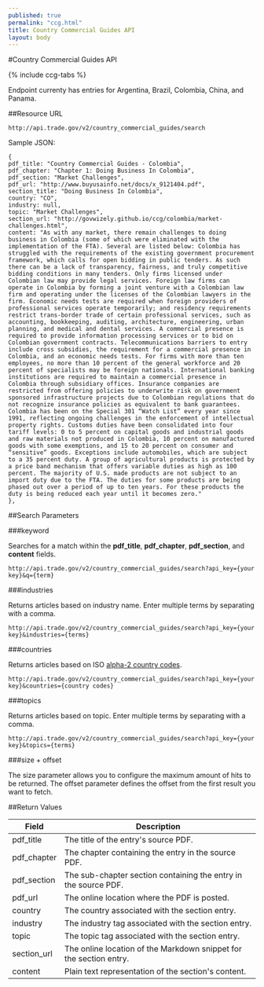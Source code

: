 ```yaml
---
published: true
permalink: "ccg.html"
title: Country Commercial Guides API
layout: body
---
```


#Country Commercial Guides API

{% include ccg-tabs %}

Endpoint currenty has entries for Argentina, Brazil, Colombia, China, and Panama.

##Resource URL

    http://api.trade.gov/v2/country_commercial_guides/search
    
Sample JSON:

	{
	pdf_title: "Country Commercial Guides - Colombia",
	pdf_chapter: "Chapter 1: Doing Business In Colombia",
	pdf_section: "Market Challenges",
	pdf_url: "http://www.buyusainfo.net/docs/x_9121404.pdf",
	section_title: "Doing Business In Colombia",
	country: "CO",
	industry: null,
	topic: "Market Challenges",
	section_url: "http://govwizely.github.io/ccg/colombia/market-challenges.html",
	content: "As with any market, there remain challenges to doing business in Colombia (some of which were eliminated with the implementation of the FTA). Several are listed below: Colombia has struggled with the requirements of the existing government procurement framework, which calls for open bidding in public tenders. As such there can be a lack of transparency, fairness, and truly competitive bidding conditions in many tenders. Only firms licensed under Colombian law may provide legal services. Foreign law firms can operate in Colombia by forming a joint venture with a Colombian law firm and operating under the licenses of the Colombian lawyers in the firm. Economic needs tests are required when foreign providers of professional services operate temporarily; and residency requirements restrict trans-border trade of certain professional services, such as accounting, bookkeeping, auditing, architecture, engineering, urban planning, and medical and dental services. A commercial presence is required to provide information processing services or to bid on Colombian government contracts. Telecommunications barriers to entry include cross subsidies, the requirement for a commercial presence in Colombia, and an economic needs tests. For firms with more than ten employees, no more than 10 percent of the general workforce and 20 percent of specialists may be foreign nationals. International banking institutions are required to maintain a commercial presence in Colombia through subsidiary offices. Insurance companies are restricted from offering policies to underwrite risk on government sponsored infrastructure projects due to Colombian regulations that do not recognize insurance policies as equivalent to bank guarantees. Colombia has been on the Special 301 “Watch List” every year since 1991, reflecting ongoing challenges in the enforcement of intellectual property rights. Customs duties have been consolidated into four tariff levels: 0 to 5 percent on capital goods and industrial goods and raw materials not produced in Colombia, 10 percent on manufactured goods with some exemptions, and 15 to 20 percent on consumer and “sensitive” goods. Exceptions include automobiles, which are subject to a 35 percent duty. A group of agricultural products is protected by a price band mechanism that offers variable duties as high as 100 percent. The majority of U.S. made products are not subject to an import duty due to the FTA. The duties for some products are being phased out over a period of up to ten years. For these products the duty is being reduced each year until it becomes zero."
	},

##Search Parameters

###keyword

Searches for a match within the **pdf_title**, **pdf_chapter**, **pdf_section**, and **content** fields.

    http://api.trade.gov/v2/country_commercial_guides/search?api_key={your key}&q={term}

<!---        
**_Example_**

[http://api.trade.gov/v2/country_commercial_guides/search?q=colombia investment](http://api.trade.gov/v2/country_commercial_guides/search?q=colombia investment)
-->

###industries

Returns articles based on industry name.  Enter multiple terms by separating with a comma.

    http://api.trade.gov/v2/country_commercial_guides/search?api_key={your key}&industries={terms}

<!---        
**_Example_**

[http://api.trade.gov/v2/country_commercial_guides/search?industries=Automotive,Education](http://api.trade.gov/v2/country_commercial_guides/search?industries=Automotive,Education)
-->

###countries

Returns articles based on ISO [alpha-2 country codes](http://www.iso.org/iso/home/standards/country_codes/country_names_and_code_elements.htm).

    http://api.trade.gov/v2/country_commercial_guides/search?api_key={your key}&countries={country codes}

<!---        
**_Example_**

[http://api.trade.gov/v2/country_commercial_guides/search?countries=CO,PA](http://api.trade.gov/v2/country_commercial_guides/search?countries=CO,PA)
-->

###topics

Returns articles based on topic.  Enter multiple terms by separating with a comma.

    http://api.trade.gov/v2/country_commercial_guides/search?api_key={your key}&topics={terms}

<!---        
**_Example_**

[http://api.trade.gov/v2/country_commercial_guides/search?topics=Market Overview](http://api.trade.gov/v2/country_commercial_guides/search?topics=Market Overview)
-->

###size + offset

The size parameter allows you to configure the maximum amount of hits to be returned. The offset parameter defines the offset from the first result you want to fetch.

<!---        
**_Example_**

[http://api.trade.gov/v2/country_commercial_guides/search?countries=CO&size=1&offset=1](http://api.trade.gov/v2/country_commercial_guides/search?countries=CO&size=1&offset=1)
-->

##Return Values

| Field              | Description                             |
| ------------------ | --------------------------------------- |
| pdf_title                 | The title of the entry's source PDF.           |
| pdf_chapter        	 | The chapter containing the entry in the source PDF. |
| pdf_section             | The sub-chapter section containing the entry in the source PDF. |
| pdf_url       | The online location where the PDF is posted.  |
| country          | The country associated with the section entry.  |
| industry          | The industry tag associated with the section entry.         |
| topic             | The topic tag associated with the section entry.    |
| section_url          | The online location of the Markdown snippet for the section entry.  |
| content           | Plain text representation of the section's content.  |